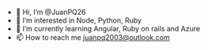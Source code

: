 - 👋 Hi, I’m @JuanPQ26
- 👀 I’m interested in Node, Python, Ruby
- 🌱 I’m currently learning  Angular, Ruby on rails and Azure
- 📫 How to reach me juanpq2003@outlook.com

<!---
JuanPQ26/JuanPQ26 is a ✨ special ✨ repository because its `README.md` (this file) appears on your GitHub profile.
You can click the Preview link to take a look at your changes.
--->
